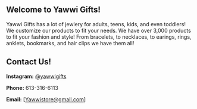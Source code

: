 ## Welcome to Yawwi Gifts!
Yawwi Gifts has a lot of jewlery for adults, teens, kids, and even toddlers! We customize our products to fit your needs. We have over 3,000 products to fit your fashion and style! From bracelets, to necklaces, to earings, rings, anklets, bookmarks, and hair clips we have them all!

## Contact Us! 

**Instagram:** [@yawwigifts](https://www.instagram.com/yawwigifts/)

**Phone:** 613-316-6113 

**Email:** [Yawwistore@gmail.com]


